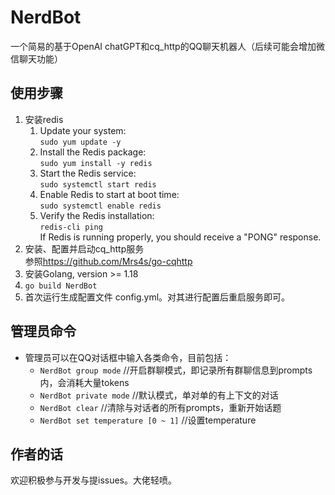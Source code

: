 # NerdBot
一个简易的基于OpenAI chatGPT和cq_http的QQ聊天机器人（后续可能会增加微信聊天功能）

## 使用步骤
1. 安装redis
    1. Update your system:  
`sudo yum update -y`
    2. Install the Redis package:  
`sudo yum install -y redis`
    3. Start the Redis service:  
`sudo systemctl start redis`
    4. Enable Redis to start at boot time:  
`sudo systemctl enable redis`
    5. Verify the Redis installation:  
`redis-cli ping`  
If Redis is running properly, you should receive a "PONG" response.
2. 安装、配置并启动cq_http服务  
参照<https://github.com/Mrs4s/go-cqhttp>
3. 安装Golang, version >= 1.18
4. `go build NerdBot`
5. 首次运行生成配置文件 config.yml。对其进行配置后重启服务即可。
## 管理员命令  
+ 管理员可以在QQ对话框中输入各类命令，目前包括：
    - `NerdBot group mode` //开启群聊模式，即记录所有群聊信息到prompts内，会消耗大量tokens
    - `NerdBot private mode` //默认模式，单对单的有上下文的对话
    - `NerdBot clear`      //清除与对话者的所有prompts，重新开始话题
    - `NerdBot set temperature [0 ~ 1]`   //设置temperature
## 作者的话  
欢迎积极参与开发与提issues。大佬轻喷。
